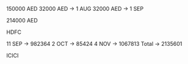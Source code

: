 150000 AED
 32000 AED -> 1 AUG
 32000  AED -> 1 SEP
 
214000 AED 

HDFC 

11 SEP -> 982364
2 OCT -> 85424
4 NOV -> 1067813
Total -> 2135601

ICICI 


 